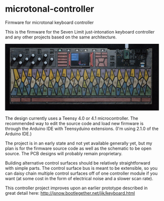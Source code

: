 # microtonal-controller
Firmware for microtonal keyboard controller

This is the firmware for the Seven Limit just-intonation keyboard controller and any other projects based on the same architecture.

![Seven Limit](doc/seven_limit.jpeg?raw=true "Seven Limit controller")

The design currently uses a Teensy 4.0 or 4.1 microcontroller.  The recommended way to edit the source code and load new firmware is through the Arduino IDE with Teensyduino extensions.  (I'm using 2.1.0 of the Arduino IDE.)

The project is in an early state and not yet available generally yet, but my plan is for the firmware source code as well as the schematic to be open source.  The PCB designs will probably remain proprietary.

Building alternative control surfaces should be relatively straightforward with simple parts.  The control surface bus is meant to be extensible, so you can daisy chain multiple control surfaces off of one controller module if you want (at some cost in the form of electrical noise and a slower scan rate).

This controller project improves upon an earlier prototype described in great detail here: http://jsnow.bootlegether.net/jik/keyboard.html
